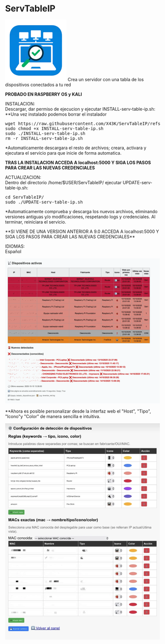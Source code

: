 # ServTableIP<br>
<img src="https://github.com/X43K/ServTableIP/blob/e528e7f4c89b6144d72e9558aaa671c59bac6e1e/IMG_1621.webp">
Crea un servidor con una tabla de los dispositivos conectados a tu red

**PROBADO EN RASPBERRY OS y KALI**

<p>INSTALACION:<br>
Descargar, dar permiso de ejecucion y ejecutar INSTALL-serv-table-ip.sh:<br>
**Una vez instalado podemos borrar el instalador<br>
<pre>
wget https://raw.githubusercontent.com/X43K/ServTableIP/refs/heads/main/INSTALL-serv-table-ip.sh
sudo chmod +x INSTALL-serv-table-ip.sh
sudo ./INSTALL-serv-table-ip.sh
rm -r INSTALL-serv-table-ip.sh
</pre>
*Automaticamente descargara el resto de archivos; creara, activara y ejecutara el servicio para que inicie de forma automatica.<br>

**TRAS LA INSTALACION ACCEDA A localhost:5000 Y SIGA LOS PASOS PARA CREAR LAS NUEVAS CREDENCIALES**</p>

<p>ACTUALIZACION:<br>
Dentro del directorio /home/$USER/ServTableIP/ ejecutar UPDATE-serv-table-ip.sh:<br>
<pre>
cd ServTableIP/
sudo ./UPDATE-serv-table-ip.sh
</pre>
*Automaticamente comprueba y descarga los nuevos archivos, eliminando versiones antiguas y/o modificaciones, respetando logs y credenciales. Al terminar, reiniciara el servicio.</p>
**SI VIENE DE UNA VERSION ANTERIOR A 9.0 ACCEDA A localhost:5000 Y SIGA LOS PASOS PARA CREAR LAS NUEVAS CREDENCIALES**</p>

<p>IDIOMAS:<br>
Español</p>

<img src="https://github.com/X43K/ServTableIP/blob/c2dd51e9d333d943e2c4eb86d20125f2ea2cf423/IMG_0168.webp">

<p>**Ahora es posible personalizar desde la interfaz web el "Host", "Tipo", "Icono"y "Color" de manera sencilla e intuitiva.</p>

<img src="https://raw.githubusercontent.com/X43K/ServTableIP/refs/heads/main/Ejemplo2.webp">
